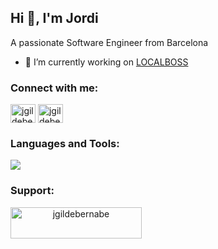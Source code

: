 ## Hi 👋, I'm Jordi

A passionate Software Engineer from Barcelona

- 🔭 I’m currently working on [LOCALBOSS](https://localboss.app)

### Connect with me:
<p align="left">
  <a href="https://twitter.com/jgildebernabe" target="blank"><img align="center" src="https://raw.githubusercontent.com/rahuldkjain/github-profile-readme-generator/master/src/images/icons/Social/twitter.svg" alt="jgildebernabe" height="30" width="40" /></a>
  <a href="https://www.linkedin.com/in/jordigildebernabe" target="blank"><img align="center" src="https://raw.githubusercontent.com/rahuldkjain/github-profile-readme-generator/master/src/images/icons/Social/linked-in-alt.svg" alt="jgildebernabe" height="30" width="40" /></a>
</p>

### Languages and Tools:
<p>
  <a href="https://skillicons.dev">
    <img src="https://skillicons.dev/icons?i=gcp,aws,k8s,git,mysql,redis,mongo,firebase,py,django,php,symfony,ts,react,swift,flutter,dart&perline=14" />
  </a>
</p>

### Support:
<p align="center">
  <a href="https://www.buymeacoffee.com/jgildebernabe"> <img align="left" src="https://cdn.buymeacoffee.com/buttons/v2/default-yellow.png" height="50" width="210" alt="jgildebernabe" /></a>
</p>

<!-- <p align="center">
  <picture>
    <img alt="Shows Jordi's GitHub Stats." src="https://github-readme-stats.vercel.app/api?username=jgildebernabe&show_icons=true&theme=dark">
  </picture>
</p> -->
